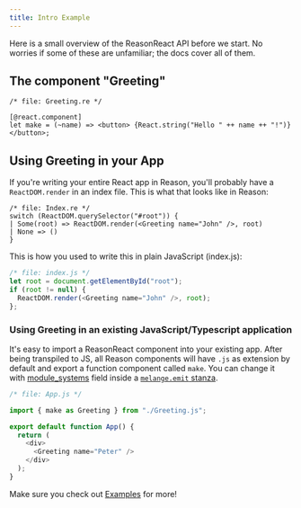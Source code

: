 ```yaml
---
title: Intro Example
---
```


Here is a small overview of the ReasonReact API before we start. No worries if some of these are unfamiliar; the docs cover all of them.

## The component "Greeting"

```reason
/* file: Greeting.re */

[@react.component]
let make = (~name) => <button> {React.string("Hello " ++ name ++ "!")} </button>;
```

## Using Greeting in your App

If you're writing your entire React app in Reason, you'll probably have a `ReactDOM.render` in an index file. This is what that looks like in Reason:

```reason
/* file: Index.re */
switch (ReactDOM.querySelector("#root")) {
| Some(root) => ReactDOM.render(<Greeting name="John" />, root)
| None => ()
}
```

This is how you used to write this in plain JavaScript (index.js):

```js
/* file: index.js */
let root = document.getElementById("root");
if (root != null) {
  ReactDOM.render(<Greeting name="John" />, root);
};
```

### Using Greeting in an existing JavaScript/Typescript application

It's easy to import a ReasonReact component into your existing app. After being transpiled to JS, all Reason components will have `.js` as extension by default and export a function component called `make`. You can change it with [module_systems](https://melange.re/v4.0.0/build-system/#commonjs-or-es6-modules) field inside a [`melange.emit` stanza](https://dune.readthedocs.io/en/stable/melange.html#melange-emit).

```js
/* file: App.js */

import { make as Greeting } from "./Greeting.js";

export default function App() {
  return (
    <div>
      <Greeting name="Peter" />
    </div>
  );
}
```

Make sure you check out [Examples](simple) for more!
